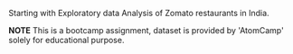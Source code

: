 Starting with Exploratory data Analysis of Zomato restaurants in India.

**NOTE** This is a bootcamp assignment, dataset is provided by 'AtomCamp' solely for educational purpose.  

